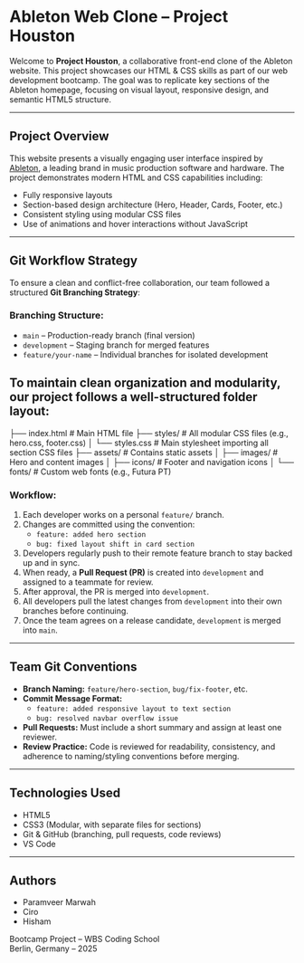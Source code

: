 # Ableton Web Clone – Project Houston

Welcome to **Project Houston**, a collaborative front-end clone of the Ableton website. This project showcases our HTML & CSS skills as part of our web development bootcamp. The goal was to replicate key sections of the Ableton homepage, focusing on visual layout, responsive design, and semantic HTML5 structure.

---

## Project Overview

This website presents a visually engaging user interface inspired by [Ableton](https://www.ableton.com/), a leading brand in music production software and hardware. The project demonstrates modern HTML and CSS capabilities including:

- Fully responsive layouts
- Section-based design architecture (Hero, Header, Cards, Footer, etc.)
- Consistent styling using modular CSS files
- Use of animations and hover interactions without JavaScript

---

## Git Workflow Strategy

To ensure a clean and conflict-free collaboration, our team followed a structured **Git Branching Strategy**:

### Branching Structure:

- `main` – Production-ready branch (final version)
- `development` – Staging branch for merged features
- `feature/your-name` – Individual branches for isolated development

## To maintain clean organization and modularity, our project follows a well-structured folder layout:

├── index.html # Main HTML file
├── styles/ # All modular CSS files (e.g., hero.css, footer.css)
│ └── styles.css # Main stylesheet importing all section CSS files
├── assets/ # Contains static assets
│ ├── images/ # Hero and content images
│ ├── icons/ # Footer and navigation icons
│ └── fonts/ # Custom web fonts (e.g., Futura PT)

### Workflow:

1. Each developer works on a personal `feature/` branch.
2. Changes are committed using the convention:
   - `feature: added hero section`
   - `bug: fixed layout shift in card section`
3. Developers regularly push to their remote feature branch to stay backed up and in sync.
4. When ready, a **Pull Request (PR)** is created into `development` and assigned to a teammate for review.
5. After approval, the PR is merged into `development`.
6. All developers pull the latest changes from `development` into their own branches before continuing.
7. Once the team agrees on a release candidate, `development` is merged into `main`.

---

## Team Git Conventions

- **Branch Naming:** `feature/hero-section`, `bug/fix-footer`, etc.
- **Commit Message Format:**
  - `feature: added responsive layout to text section`
  - `bug: resolved navbar overflow issue`
- **Pull Requests:** Must include a short summary and assign at least one reviewer.
- **Review Practice:** Code is reviewed for readability, consistency, and adherence to naming/styling conventions before merging.

---

## Technologies Used

- HTML5
- CSS3 (Modular, with separate files for sections)
- Git & GitHub (branching, pull requests, code reviews)
- VS Code

---

## Authors

- Paramveer Marwah
- Ciro
- Hisham

Bootcamp Project – WBS Coding School  
Berlin, Germany – 2025
